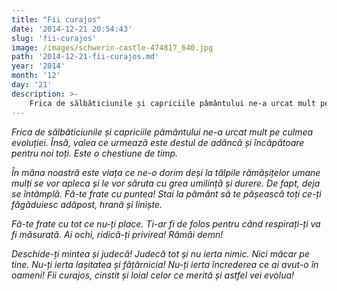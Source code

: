 ```yaml
---
title: "Fii curajos"
date: '2014-12-21 20:54:43'
slug: 'fii-curajos'
image: /images/schwerin-castle-474817_640.jpg
path: '2014-12-21-fii-curajos.md'
year: '2014'
month: '12'
day: '21'
description: >-
    Frica de sălbăticiunile și capriciile pâmântului ne-a urcat mult pe culmea evoluției. Însă, valea ce urmează este destul de adâncă și încăpătoare pentru noi toți. Este o chestiune de timp.În mâna noa
---
```

<div class="kg-card-markdown"><p><em>Frica de sălbăticiunile și capriciile pâmântului ne-a urcat mult pe culmea evoluției. Însă, valea ce urmează este destul de adâncă și încăpătoare pentru noi toți. Este o chestiune de timp.</em></p>
<p><em>În mâna noastră este viața ce ne-o dorim deși la tălpile rămășițelor umane mulți se vor apleca și le vor săruta cu grea umilință și durere. De fapt, deja se întâmplă.</em> <em>Fă-te frate cu puntea! Stai la pământ să te pășească toți ce-ți făgăduiesc adăpost, hrană și liniște. </em></p>
<p><em>Fă-te frate cu tot ce nu-ți place. Ti-ar fi de folos pentru când respirați-ți va fi măsurată.</em> <em>Ai ochi, ridică-ți privirea! Rămâi demn!</em></p>
<p><em>Deschide-ți mintea și judecă! Judecă tot și nu ierta nimic. Nici măcar pe tine. Nu-ți ierta lașitatea și fățărnicia! Nu-ți ierta încrederea ce ai avut-o în oameni! Fii curajos, cinstit și loial celor ce merită și astfel vei evolua!</em> </p>
<p> </p>
</div>
    